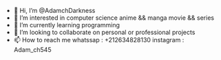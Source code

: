 - 👋 Hi, I’m @AdamchDarkness
- 👀 I’m interested in 
  computer science
  anime && manga
  movie && series
- 🌱 I’m currently learning programming
- 💞️ I’m looking to collaborate on personal or professional projects
- 📫 How to reach me
  whatssap : +212634828130
  instagram : Adam_ch545
<!---
AdamchDarkness/AdamchDarkness is a ✨ special ✨ repository because its `README.md` (this file) appears on your GitHub profile.
You can click the Preview link to take a look at your changes.
--->
